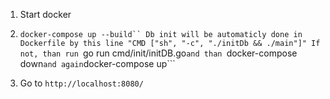 1. Start docker

2. ```docker-compose up --build``
Db init will be automaticly done in Dockerfile by this line "CMD ["sh", "-c", "./initDb && ./main"]"
If not, than run ```go run cmd/init/initDB.go```and than ```docker-compose down``` and again ```docker-compose up```

3. Go to ```http://localhost:8080/``` 